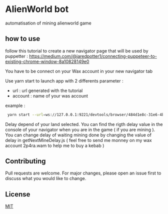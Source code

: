 # AlienWorld bot

automatisation of mining alienworld game

## how to use

follow this tutorial to create a new navigator page that will be used by puppetter :
https://medium.com/@jaredpotter1/connecting-puppeteer-to-existing-chrome-window-8a10828149e0

You have to be connect on your Wax account in your new navigator tab

Use yarn start to launch app with 2 differents parameter :

- url : url generated with the tutorial
- account : name of your was account

example :

```bash
 yarn start --url=ws://127.0.0.1:9221/devtools/browser/484d1e8c-31e6-4bff-a87b-764d47bcb5c4 --account=2p4ra.wam
```

Delay depend of your land selected. You can find the rigth delay value in the console of your navigator when you are in the game ( if you are mining ).
You can change delay of waiting mining done by changing the value of delay in getNextMineDelay.js
( feel free to send me monney on my wax account 2p4ra.wam to help me to buy a kebab )

## Contributing

Pull requests are welcome. For major changes, please open an issue first to discuss what you would like to change.

## License

[MIT](https://choosealicense.com/licenses/mit/)
